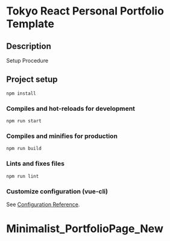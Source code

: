 # Tokyo React Personal Portfolio Template

## Description
Setup Procedure
## Project setup
```
npm install
```

### Compiles and hot-reloads for development
```
npm run start
```

### Compiles and minifies for production
```
npm run build
```

### Lints and fixes files
```
npm run lint
```

### Customize configuration (vue-cli)
See [Configuration Reference](https://cli.vuejs.org/config/).
# Minimalist_PortfolioPage_New
